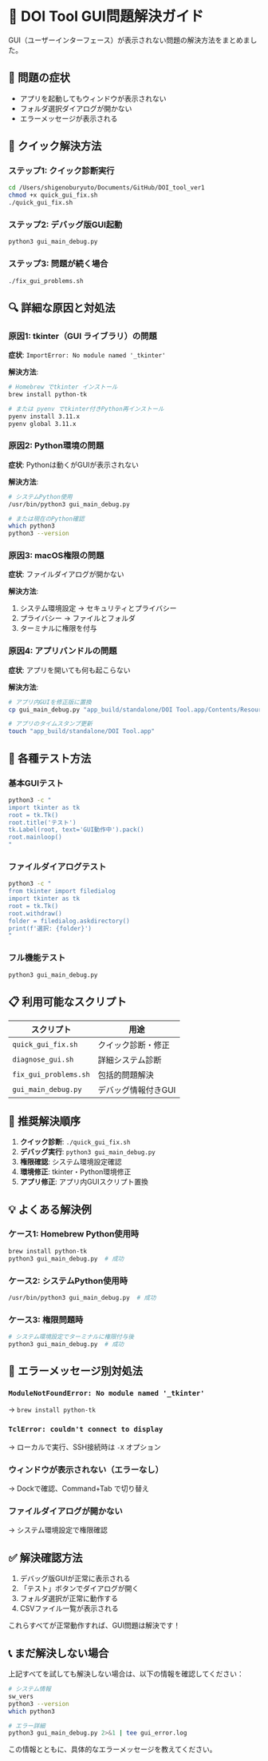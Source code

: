 # 🔧 DOI Tool GUI問題解決ガイド

GUI（ユーザーインターフェース）が表示されない問題の解決方法をまとめました。

## 🎯 問題の症状

- アプリを起動してもウィンドウが表示されない
- フォルダ選択ダイアログが開かない
- エラーメッセージが表示される

## 🚀 クイック解決方法

### ステップ1: クイック診断実行
```bash
cd /Users/shigenoburyuto/Documents/GitHub/DOI_tool_ver1
chmod +x quick_gui_fix.sh
./quick_gui_fix.sh
```

### ステップ2: デバッグ版GUI起動
```bash
python3 gui_main_debug.py
```

### ステップ3: 問題が続く場合
```bash
./fix_gui_problems.sh
```

## 🔍 詳細な原因と対処法

### 原因1: tkinter（GUI ライブラリ）の問題

**症状**: `ImportError: No module named '_tkinter'`

**解決方法**:
```bash
# Homebrew でtkinter インストール
brew install python-tk

# または pyenv でtkinter付きPython再インストール
pyenv install 3.11.x
pyenv global 3.11.x
```

### 原因2: Python環境の問題

**症状**: Pythonは動くがGUIが表示されない

**解決方法**:
```bash
# システムPython使用
/usr/bin/python3 gui_main_debug.py

# または現在のPython確認
which python3
python3 --version
```

### 原因3: macOS権限の問題

**症状**: ファイルダイアログが開かない

**解決方法**:
1. システム環境設定 → セキュリティとプライバシー
2. プライバシー → ファイルとフォルダ
3. ターミナルに権限を付与

### 原因4: アプリバンドルの問題

**症状**: アプリを開いても何も起こらない

**解決方法**:
```bash
# アプリ内GUIを修正版に置換
cp gui_main_debug.py "app_build/standalone/DOI Tool.app/Contents/Resources/gui_main.py"

# アプリのタイムスタンプ更新
touch "app_build/standalone/DOI Tool.app"
```

## 🧪 各種テスト方法

### 基本GUIテスト
```bash
python3 -c "
import tkinter as tk
root = tk.Tk()
root.title('テスト')
tk.Label(root, text='GUI動作中').pack()
root.mainloop()
"
```

### ファイルダイアログテスト
```bash
python3 -c "
from tkinter import filedialog
import tkinter as tk
root = tk.Tk()
root.withdraw()
folder = filedialog.askdirectory()
print(f'選択: {folder}')
"
```

### フル機能テスト
```bash
python3 gui_main_debug.py
```

## 📋 利用可能なスクリプト

| スクリプト | 用途 |
|------------|------|
| `quick_gui_fix.sh` | クイック診断・修正 |
| `diagnose_gui.sh` | 詳細システム診断 |
| `fix_gui_problems.sh` | 包括的問題解決 |
| `gui_main_debug.py` | デバッグ情報付きGUI |

## 🎯 推奨解決順序

1. **クイック診断**: `./quick_gui_fix.sh`
2. **デバッグ実行**: `python3 gui_main_debug.py`
3. **権限確認**: システム環境設定確認
4. **環境修正**: tkinter・Python環境修正
5. **アプリ修正**: アプリ内GUIスクリプト置換

## 💡 よくある解決例

### ケース1: Homebrew Python使用時
```bash
brew install python-tk
python3 gui_main_debug.py  # 成功
```

### ケース2: システムPython使用時
```bash
/usr/bin/python3 gui_main_debug.py  # 成功
```

### ケース3: 権限問題時
```bash
# システム環境設定でターミナルに権限付与後
python3 gui_main_debug.py  # 成功
```

## 🚨 エラーメッセージ別対処法

### `ModuleNotFoundError: No module named '_tkinter'`
→ `brew install python-tk`

### `TclError: couldn't connect to display`
→ ローカルで実行、SSH接続時は `-X` オプション

### ウィンドウが表示されない（エラーなし）
→ Dockで確認、Command+Tab で切り替え

### ファイルダイアログが開かない
→ システム環境設定で権限確認

## ✅ 解決確認方法

1. デバッグ版GUIが正常に表示される
2. 「テスト」ボタンでダイアログが開く
3. フォルダ選択が正常に動作する
4. CSVファイル一覧が表示される

これらすべてが正常動作すれば、GUI問題は解決です！

## 📞 まだ解決しない場合

上記すべてを試しても解決しない場合は、以下の情報を確認してください：

```bash
# システム情報
sw_vers
python3 --version
which python3

# エラー詳細
python3 gui_main_debug.py 2>&1 | tee gui_error.log
```

この情報とともに、具体的なエラーメッセージを教えてください。
